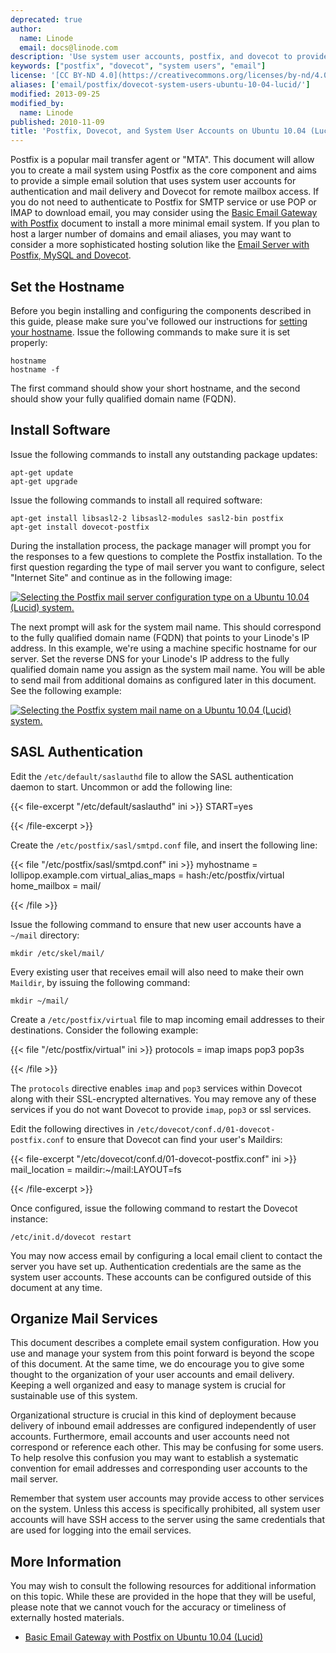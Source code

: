 ```yaml
---
deprecated: true
author:
  name: Linode
  email: docs@linode.com
description: 'Use system user accounts, postfix, and dovecot to provide'
keywords: ["postfix", "dovecot", "system users", "email"]
license: '[CC BY-ND 4.0](https://creativecommons.org/licenses/by-nd/4.0)'
aliases: ['email/postfix/dovecot-system-users-ubuntu-10-04-lucid/']
modified: 2013-09-25
modified_by:
  name: Linode
published: 2010-11-09
title: 'Postfix, Dovecot, and System User Accounts on Ubuntu 10.04 (Lucid)'
---
```




Postfix is a popular mail transfer agent or "MTA". This document will allow you to create a mail system using Postfix as the core component and aims to provide a simple email solution that uses system user accounts for authentication and mail delivery and Dovecot for remote mailbox access. If you do not need to authenticate to Postfix for SMTP service or use POP or IMAP to download email, you may consider using the [Basic Email Gateway with Postfix](/docs/email/postfix/gateway-ubuntu-10-04-lucid) document to install a more minimal email system. If you plan to host a larger number of domains and email aliases, you may want to consider a more sophisticated hosting solution like the [Email Server with Postfix, MySQL and Dovecot](/docs/email/postfix/dovecot-mysql-ubuntu-10-04-lucid/).

Set the Hostname
----------------

Before you begin installing and configuring the components described in this guide, please make sure you've followed our instructions for [setting your hostname](/docs/getting-started#setting-the-hostname). Issue the following commands to make sure it is set properly:

    hostname
    hostname -f

The first command should show your short hostname, and the second should show your fully qualified domain name (FQDN).

Install Software
----------------

Issue the following commands to install any outstanding package updates:

    apt-get update
    apt-get upgrade

Issue the following commands to install all required software:

    apt-get install libsasl2-2 libsasl2-modules sasl2-bin postfix
    apt-get install dovecot-postfix

During the installation process, the package manager will prompt you for the responses to a few questions to complete the Postfix installation. To the first question regarding the type of mail server you want to configure, select "Internet Site" and continue as in the following image:

[![Selecting the Postfix mail server configuration type on a Ubuntu 10.04 (Lucid) system.](/docs/assets/89-postfix-courier-mysql-02-mail-server-type-2.png)](/docs/assets/89-postfix-courier-mysql-02-mail-server-type-2.png)

The next prompt will ask for the system mail name. This should correspond to the fully qualified domain name (FQDN) that points to your Linode's IP address. In this example, we're using a machine specific hostname for our server. Set the reverse DNS for your Linode's IP address to the fully qualified domain name you assign as the system mail name. You will be able to send mail from additional domains as configured later in this document. See the following example:

[![Selecting the Postfix system mail name on a Ubuntu 10.04 (Lucid) system.](/docs/assets/90-postfix-courier-mysql-02-mail-server-type-3.png)](/docs/assets/90-postfix-courier-mysql-02-mail-server-type-3.png)

SASL Authentication
-------------------

Edit the `/etc/default/saslauthd` file to allow the SASL authentication daemon to start. Uncommon or add the following line:

{{< file-excerpt "/etc/default/saslauthd" ini >}}
START=yes

{{< /file-excerpt >}}


Create the `/etc/postfix/sasl/smtpd.conf` file, and insert the following line:

{{< file "/etc/postfix/sasl/smtpd.conf" ini >}}
myhostname = lollipop.example.com
virtual_alias_maps = hash:/etc/postfix/virtual
home_mailbox = mail/

{{< /file >}}


Issue the following command to ensure that new user accounts have a `~/mail` directory:

    mkdir /etc/skel/mail/

Every existing user that receives email will also need to make their own `Maildir`, by issuing the following command:

    mkdir ~/mail/

Create a `/etc/postfix/virtual` file to map incoming email addresses to their destinations. Consider the following example:

{{< file "/etc/postfix/virtual" ini >}}
protocols = imap imaps pop3 pop3s

{{< /file >}}


The `protocols` directive enables `imap` and `pop3` services within Dovecot along with their SSL-encrypted alternatives. You may remove any of these services if you do not want Dovecot to provide `imap`, `pop3` or ssl services.

Edit the following directives in `/etc/dovecot/conf.d/01-dovecot-postfix.conf` to ensure that Dovecot can find your user's Maildirs:

{{< file-excerpt "/etc/dovecot/conf.d/01-dovecot-postfix.conf" ini >}}
mail_location = maildir:~/mail:LAYOUT=fs

{{< /file-excerpt >}}


Once configured, issue the following command to restart the Dovecot instance:

    /etc/init.d/dovecot restart

You may now access email by configuring a local email client to contact the server you have set up. Authentication credentials are the same as the system user accounts. These accounts can be configured outside of this document at any time.

Organize Mail Services
----------------------

This document describes a complete email system configuration. How you use and manage your system from this point forward is beyond the scope of this document. At the same time, we do encourage you to give some thought to the organization of your user accounts and email delivery. Keeping a well organized and easy to manage system is crucial for sustainable use of this system.

Organizational structure is crucial in this kind of deployment because delivery of inbound email addresses are configured independently of user accounts. Furthermore, email accounts and user accounts need not correspond or reference each other. This may be confusing for some users. To help resolve this confusion you may want to establish a systematic convention for email addresses and corresponding user accounts to the mail server.

Remember that system user accounts may provide access to other services on the system. Unless this access is specifically prohibited, all system user accounts will have SSH access to the server using the same credentials that are used for logging into the email services.

More Information
----------------

You may wish to consult the following resources for additional information on this topic. While these are provided in the hope that they will be useful, please note that we cannot vouch for the accuracy or timeliness of externally hosted materials.

- [Basic Email Gateway with Postfix on Ubuntu 10.04 (Lucid)](/docs/email/postfix/gateway-ubuntu-10-04-lucid)



